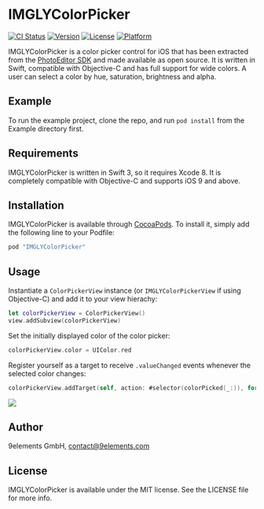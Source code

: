 # IMGLYColorPicker

[![CI Status](http://img.shields.io/travis/imgly/IMGLYColorPicker.svg?style=flat)](https://travis-ci.org/imgly/IMGLYColorPicker)
[![Version](https://img.shields.io/cocoapods/v/IMGLYColorPicker.svg?style=flat)](http://cocoapods.org/pods/IMGLYColorPicker)
[![License](https://img.shields.io/cocoapods/l/IMGLYColorPicker.svg?style=flat)](http://cocoapods.org/pods/IMGLYColorPicker)
[![Platform](https://img.shields.io/cocoapods/p/IMGLYColorPicker.svg?style=flat)](http://cocoapods.org/pods/IMGLYColorPicker)

IMGLYColorPicker is a color picker control for iOS that has been extracted from
the [PhotoEditor SDK](http://www.photoeditorsdk.com) and made available as open source.
It is written in Swift, compatible with Objective-C and has full support for wide colors.
A user can select a color by hue, saturation, brightness and alpha.

## Example

To run the example project, clone the repo, and run `pod install` from the Example directory first.

## Requirements

IMGLYColorPicker is written in Swift 3, so it requires Xcode 8. It is completely compatible with Objective-C and supports iOS 9 and above.

## Installation

IMGLYColorPicker is available through [CocoaPods](http://cocoapods.org). To install
it, simply add the following line to your Podfile:

```ruby
pod "IMGLYColorPicker"
```

## Usage

Instantiate a `ColorPickerView` instance (or `IMGLYColorPickerView` if using Objective-C) and add it to your view hierachy:

```swift
let colorPickerView = ColorPickerView()
view.addSubview(colorPickerView)
```

Set the initially displayed color of the color picker:

```swift
colorPickerView.color = UIColor.red
```

Register yourself as a target to receive `.valueChanged` events whenever the selected color changes:

```swift
colorPickerView.addTarget(self, action: #selector(colorPicked(_:)), for: .valueChanged)
```

![](./screenshot.png)

## Author

9elements GmbH, contact@9elements.com

## License

IMGLYColorPicker is available under the MIT license. See the LICENSE file for more info.
